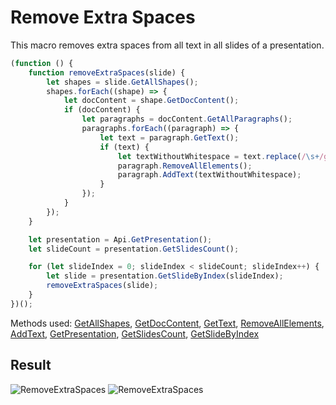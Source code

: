 # Remove Extra Spaces

This macro removes extra spaces from all text in all slides of a presentation.

```ts
(function () {
    function removeExtraSpaces(slide) {
        let shapes = slide.GetAllShapes();
        shapes.forEach((shape) => {
            let docContent = shape.GetDocContent();
            if (docContent) {
                let paragraphs = docContent.GetAllParagraphs();
                paragraphs.forEach((paragraph) => {
                    let text = paragraph.GetText();
                    if (text) {
                        let textWithoutWhitespace = text.replace(/\s+/g, " ").trim();
                        paragraph.RemoveAllElements();
                        paragraph.AddText(textWithoutWhitespace);
                    }
                });
            }
        });
    }

    let presentation = Api.GetPresentation();
    let slideCount = presentation.GetSlidesCount();

    for (let slideIndex = 0; slideIndex < slideCount; slideIndex++) {
        let slide = presentation.GetSlideByIndex(slideIndex);
        removeExtraSpaces(slide);
    }
})();
```

Methods used: [GetAllShapes](../../../../office-api/usage-api/presentation-api/ApiMaster/Methods/GetAllShapes.md), [GetDocContent](../../../../office-api/usage-api/presentation-api/ApiShape/Methods/GetDocContent.md), [GetText](../../../../office-api/usage-api/presentation-api/ApiComment/Methods/GetText.md), [RemoveAllElements](../../../../office-api/usage-api/presentation-api/ApiParagraph/Methods/RemoveAllElements.md), [AddText](../../../../office-api/usage-api/presentation-api/ApiParagraph/Methods/AddText.md), [GetPresentation](../../../../office-api/usage-api/presentation-api/Api/Methods/GetPresentation.md), [GetSlidesCount](../../../../office-api/usage-api/presentation-api/ApiPresentation/Methods/GetSlidesCount.md), [GetSlideByIndex](../../../../office-api/usage-api/presentation-api/ApiPresentation/Methods/GetSlideByIndex.md)

## Result

![RemoveExtraSpaces](/assets/images/plugins/remove-extra-spaces.png#gh-light-mode-only)
![RemoveExtraSpaces](/assets/images/plugins/remove-extra-spaces.dark.png#gh-dark-mode-only)

